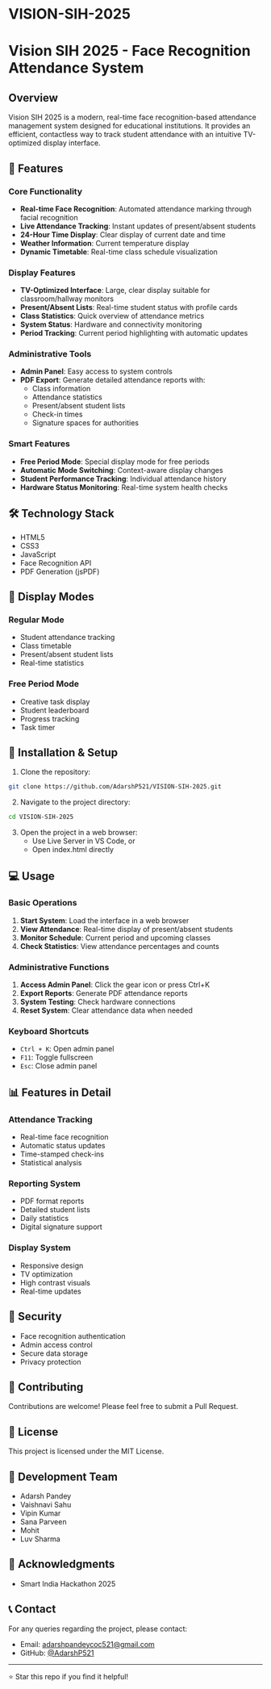 # VISION-SIH-2025

# Vision SIH 2025 - Face Recognition Attendance System

## Overview
Vision SIH 2025 is a modern, real-time face recognition-based attendance management system designed for educational institutions. It provides an efficient, contactless way to track student attendance with an intuitive TV-optimized display interface.

## 🚀 Features

### Core Functionality
- **Real-time Face Recognition**: Automated attendance marking through facial recognition
- **Live Attendance Tracking**: Instant updates of present/absent students
- **24-Hour Time Display**: Clear display of current date and time
- **Weather Information**: Current temperature display
- **Dynamic Timetable**: Real-time class schedule visualization

### Display Features
- **TV-Optimized Interface**: Large, clear display suitable for classroom/hallway monitors
- **Present/Absent Lists**: Real-time student status with profile cards
- **Class Statistics**: Quick overview of attendance metrics
- **System Status**: Hardware and connectivity monitoring
- **Period Tracking**: Current period highlighting with automatic updates

### Administrative Tools
- **Admin Panel**: Easy access to system controls
- **PDF Export**: Generate detailed attendance reports with:
  - Class information
  - Attendance statistics
  - Present/absent student lists
  - Check-in times
  - Signature spaces for authorities

### Smart Features
- **Free Period Mode**: Special display mode for free periods
- **Automatic Mode Switching**: Context-aware display changes
- **Student Performance Tracking**: Individual attendance history
- **Hardware Status Monitoring**: Real-time system health checks

## 🛠️ Technology Stack
- HTML5
- CSS3
- JavaScript
- Face Recognition API
- PDF Generation (jsPDF)

## 📱 Display Modes

### Regular Mode
- Student attendance tracking
- Class timetable
- Present/absent student lists
- Real-time statistics

### Free Period Mode
- Creative task display
- Student leaderboard
- Progress tracking
- Task timer

## 🔧 Installation & Setup

1. Clone the repository:
```bash
git clone https://github.com/AdarshP521/VISION-SIH-2025.git
```

2. Navigate to the project directory:
```bash
cd VISION-SIH-2025
```

3. Open the project in a web browser:
   - Use Live Server in VS Code, or
   - Open index.html directly

## 💻 Usage

### Basic Operations
1. **Start System**: Load the interface in a web browser
2. **View Attendance**: Real-time display of present/absent students
3. **Monitor Schedule**: Current period and upcoming classes
4. **Check Statistics**: View attendance percentages and counts

### Administrative Functions
1. **Access Admin Panel**: Click the gear icon or press Ctrl+K
2. **Export Reports**: Generate PDF attendance reports
3. **System Testing**: Check hardware connections
4. **Reset System**: Clear attendance data when needed

### Keyboard Shortcuts
- `Ctrl + K`: Open admin panel
- `F11`: Toggle fullscreen
- `Esc`: Close admin panel

## 📊 Features in Detail

### Attendance Tracking
- Real-time face recognition
- Automatic status updates
- Time-stamped check-ins
- Statistical analysis

### Reporting System
- PDF format reports
- Detailed student lists
- Daily statistics
- Digital signature support

### Display System
- Responsive design
- TV optimization
- High contrast visuals
- Real-time updates

## 🔐 Security
- Face recognition authentication
- Admin access control
- Secure data storage
- Privacy protection

## 🤝 Contributing
Contributions are welcome! Please feel free to submit a Pull Request.

## 📝 License
This project is licensed under the MIT License.

## 👥 Development Team
- Adarsh Pandey
- Vaishnavi Sahu
- Vipin Kumar
- Sana Parveen
- Mohit
- Luv Sharma

## 🌟 Acknowledgments
- Smart India Hackathon 2025

## 📞 Contact
For any queries regarding the project, please contact:
- Email: adarshpandeycoc521@gmail.com
- GitHub: [@AdarshP521](https://github.com/AdarshP521)

---
⭐ Star this repo if you find it helpful!
